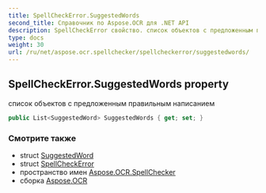 ```yaml
---
title: SpellCheckError.SuggestedWords
second_title: Справочник по Aspose.OCR для .NET API
description: SpellCheckError свойство. список объектов с предложенным правильным написанием
type: docs
weight: 30
url: /ru/net/aspose.ocr.spellchecker/spellcheckerror/suggestedwords/
---
```

## SpellCheckError.SuggestedWords property

список объектов с предложенным правильным написанием

```csharp
public List<SuggestedWord> SuggestedWords { get; set; }
```

### Смотрите также

* struct [SuggestedWord](../../suggestedword/)
* struct [SpellCheckError](../)
* пространство имен [Aspose.OCR.SpellChecker](../../spellcheckerror/)
* сборка [Aspose.OCR](../../../)


